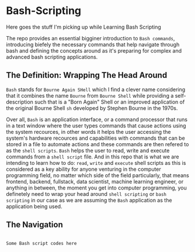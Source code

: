# Bash-Scripting
Here goes the stuff I'm picking up while Learning Bash Scripting

The repo provides an essential bigginer introduction to `Bash commands`, introducing biefely the necessary commands that help navigate through bash and defining the concepts around as it's preparing for complex and advanced bash scripting applications. 


## The Definition: Wrapping The Head Around

`Bash` stands for `Bourne Again SHell` which I find a clever name considering that it combines the name `Bourne` from  `Bourne Shell` while providing a self-description such that is a "Born Again" Shell or an improved application of the original Bourne Shell `sh` developed by Stephen Bourne in the 1970s. 

Over all, `Bash` is an application interface, or a command processor that runs in a text window where the user types commands that cause actions using the system recources, in other words it helps the user accessing the system's hardware recources and capabilities with commands that can be stored in a file to automate actions and these commands are then refered to as the `shell scripts`. `Bash` helps the user to read, write and execute commands from a `shell script` file. And in this repo that is what we are intending to learn how to do: `read`, `write` and `execute` shell scripts as this is considered as a key ability for anyone venturing in the computer programming field, no matter which side of the field particularly, that means frontend, backend, fullstack, data scientist, machine learning engineer, or anything in between, the moment you get into computer programming, you definetely need to wrap your head around `shell scripting` or `bash scripting` in our case as we are assuming the `Bash` application as the application being used.


## The Navigation
```

Some Bash script codes here

```
